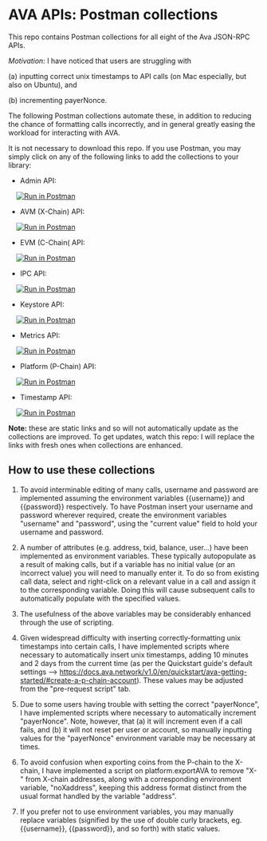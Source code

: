 # AVA APIs: Postman collections

This repo contains Postman collections for all eight of the Ava JSON-RPC APIs.

*Motivation:* I have noticed that users are struggling with 

(a) inputting correct unix timestamps to API calls (on Mac especially, but also on Ubuntu), and 

(b) incrementing payerNonce. 

The following Postman collections automate these, in addition to reducing the chance of formatting calls incorrectly, and in general greatly easing the workload for interacting with AVA.

It is not necessary to download this repo. If you use Postman, you may simply click on any of the following links to add the collections to your library:

- Admin API:

&nbsp;&nbsp;&nbsp;&nbsp;[![Run in Postman](https://run.pstmn.io/button.svg)](https://app.getpostman.com/run-collection/8dd8f41bc190fd42607e)


- AVM (X-Chain) API:

&nbsp;&nbsp;&nbsp;&nbsp;[![Run in Postman](https://run.pstmn.io/button.svg)](https://app.getpostman.com/run-collection/269348fb38988ffa4d2f)


- EVM (C-Chain( API:

&nbsp;&nbsp;&nbsp;&nbsp;[![Run in Postman](https://run.pstmn.io/button.svg)](https://app.getpostman.com/run-collection/269348fb38988ffa4d2f)


- IPC API:

&nbsp;&nbsp;&nbsp;&nbsp;[![Run in Postman](https://run.pstmn.io/button.svg)](https://app.getpostman.com/run-collection/8a4f6ad5cfd004175d71)


- Keystore API:

&nbsp;&nbsp;&nbsp;&nbsp;[![Run in Postman](https://run.pstmn.io/button.svg)](https://app.getpostman.com/run-collection/d82c54eebe28afb54927)


- Metrics API:

&nbsp;&nbsp;&nbsp;&nbsp;[![Run in Postman](https://run.pstmn.io/button.svg)](https://app.getpostman.com/run-collection/25b6eed477b652661a0c)


- Platform (P-Chain) API:

&nbsp;&nbsp;&nbsp;&nbsp;[![Run in Postman](https://run.pstmn.io/button.svg)](https://app.getpostman.com/run-collection/35c691dc2fc821d7f1a5)


- Timestamp API:

&nbsp;&nbsp;&nbsp;&nbsp;[![Run in Postman](https://run.pstmn.io/button.svg)](https://app.getpostman.com/run-collection/0b79452b337de89a4c16)


**Note:** these are static links and so will not automatically update as the collections are improved. To get updates, watch this repo: I will replace the links with fresh ones when collections are enhanced.


## How to use these collections

1) To avoid interminable editing of many calls, username and password are implemented assuming the environment variables {{username}} and {{password}} respectively. To have Postman insert your username and password wherever required, create the environment variables "username" and "password", using the "current value" field to hold your username and password.

2) A number of attributes (e.g. address, txid, balance, user...) have been implemented as environment variables. These typically autopopulate as a result of making calls, but if a variable has no initial value (or an incorrect value) you will need to manually enter it. To do so from existing call data, select and right-click on a relevant value in a call and assign it to the corresponding variable. Doing this will cause subsequent calls to automatically populate with the specified values.

3) The usefulness of the above variables may be considerably enhanced through the use of scripting.

4) Given widespread difficulty with inserting correctly-formatting unix timestamps into certain calls, I have implemented scripts where necessary to automatically insert unix timestamps, adding 10 minutes and 2 days from the current time (as per the Quickstart guide's default settings --> https://docs.ava.network/v1.0/en/quickstart/ava-getting-started/#create-a-p-chain-account). These values may be adjusted from the "pre-request script" tab.

5) Due to some users having trouble with setting the correct "payerNonce", I have implemented scripts where necessary to automatically increment "payerNonce". Note, however, that (a) it will increment even if a call fails, and (b) it will not reset per user or account, so manually inputting values for the "payerNonce" environment variable may be necessary at times.

6) To avoid confusion when exporting coins from the P-chain to the X-chain, I have implemented a script on platform.exportAVA to remove "X-" from X-chain addresses, along with a corresponding environment variable, "noXaddress", keeping this address format distinct from the usual format handled by the variable "address".

7) If you prefer not to use environment variables, you may manually replace variables (signified by the use of double curly brackets, eg. {{username}}, {{password}}, and so forth) with static values.


